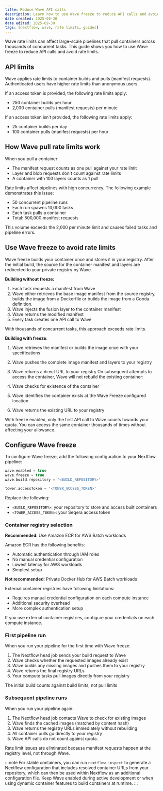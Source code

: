```yaml
---
title: Reduce Wave API calls
description: Learn how to use Wave freeze to reduce API calls and avoid rate limits in large-scale Nextflow pipelines
date created: 2025-09-30
date edited: 2025-09-30
tags: [nextflow, wave, rate limits, guides]
---
```


Wave rate limits can affect large-scale pipelines that pull containers across thousands of concurrent tasks. This guide shows you how to use Wave freeze to reduce API calls and avoid rate limits.

## API limits

Wave applies rate limits to container builds and pulls (manifest requests). Authenticated users have higher rate limits than anonymous users.

If an access token is provided, the following rate limits apply:

- 250 container builds per hour
- 2,000 container pulls (manifest requests) per minute

If an access token isn't provided, the following rate limits apply:

- 25 container builds per day
- 100 container pulls (manifest requests) per hour

## How Wave pull rate limits work

When you pull a container:

- The manifest request counts as one pull against your rate limit
- Layer and blob requests don't count against rate limits
- A container with 100 layers counts as 1 pull

Rate limits affect pipelines with high concurrency. The following example demonstrates this issue:

- 50 concurrent pipeline runs
- Each run spawns 10,000 tasks
- Each task pulls a container
- Total: 500,000 manifest requests

This volume exceeds the 2,000 per minute limit and causes failed tasks and pipeline errors.

## Use Wave freeze to avoid rate limits

Wave freeze builds your container once and stores it in your registry. After the initial build, the source for the container manifest and layers are redirected to your private registry by Wave.

**Building without freeze:**

1. Each task requests a manifest from Wave
1. Wave either retrieves the base image manifest from the source registry, builds the image from a Dockerfile or builds the image from a Conda definition.
1. Wave injects the fusion layer to the container manifest
1. Wave returns the modified manifest
1. Every task creates one API call to Wave

With thousands of concurrent tasks, this approach exceeds rate limits.

**Building with freeze:**

1. Wave retrieves the manifest or builds the image once with your specifications
1. Wave pushes the complete image manifest and layers to your registry
1. Wave returns a direct URL to your registry
On subsequent attempts to access the container, Wave will not rebuild the existing container:

1. Wave checks for existence of the container
1. Wave identifies the container exists at the Wave Freeze configured location
1. Wave returns the existing URL to your registry

With freeze enabled, only the first API call to Wave counts towards your quota. You can access the same container thousands of times without affecting your allowance.

## Configure Wave freeze

To configure Wave freeze, add the following configuration to your Nextflow pipeline:

```groovy
wave.enabled = true
wave.freeze = true
wave.build.repository = '<BUILD_REPOSITORY>'

tower.accessToken = '<TOWER_ACCESS_TOKEN>'
```

Replace the following:

- `<BUILD_REPOSITORY>`: your repository to store and access built containers
- `<TOWER_ACCESS_TOKEN>`: your Seqera access token

### Container registry selection

**Recommended**: Use Amazon ECR for AWS Batch workloads

Amazon ECR has the following benefits:

- Automatic authentication through IAM roles
- No manual credential configuration
- Lowest latency for AWS workloads
- Simplest setup

**Not recommended**: Private Docker Hub for AWS Batch workloads

External container registries have following limitations:

- Requires manual credential configuration on each compute instance
- Additional security overhead
- More complex authentication setup

If you use external container registries, configure your credentials on each compute instance.

### First pipeline run

When you run your pipeline for the first time with Wave freeze:

1. The Nextflow head job sends your build request to Wave
1. Wave checks whether the requested images already exist
1. Wave builds any missing images and pushes them to your registry
1. Wave returns the final registry URLs
1. Your compute tasks pull images directly from your registry

The initial build counts against build limits, not pull limits

### Subsequent pipeline runs

When you run your pipeline again:

1. The Nextflow head job contacts Wave to check for existing images
1. Wave finds the cached images (matched by content hash)
1. Wave returns the registry URLs immediately without rebuilding
1. All container pulls go directly to your registry
1. Wave API calls do not count against quota.

Rate limit issues are eliminated because manifest requests happen at the registry level, not through Wave.

:::note
For stable containers, you can run `nextflow inspect` to generate a Nextflow configuration that includes resolved container URLs from your repository, which can then be used within Nextflow as an additional configuration file. Keep Wave enabled during active development or when using dynamic container features to build containers at runtime.
:::

